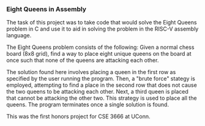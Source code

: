 ### Eight Queens in Assembly

The task of this project was to take code that would solve the Eight Queens problem in C and use it to aid in solving the problem in the RISC-V assembly language.

The Eight Queens problem consists of the following:
Given a normal chess board (8x8 grid), find a way to place eight unique queens on the board at once such that none of the queens are attacking each other.

The solution found here involves placing a queen in the first row as specified by the user running the program. Then, a "brute force" stategy is employed, attempting to find a place in the second row that does not cause the two queens to be attacking each other. Next, a third queen is placed that cannot be attacking the other two. This strategy is used to place all the queens. The program terminates once a single solution is found.

This was the first honors project for CSE 3666 at UConn.
